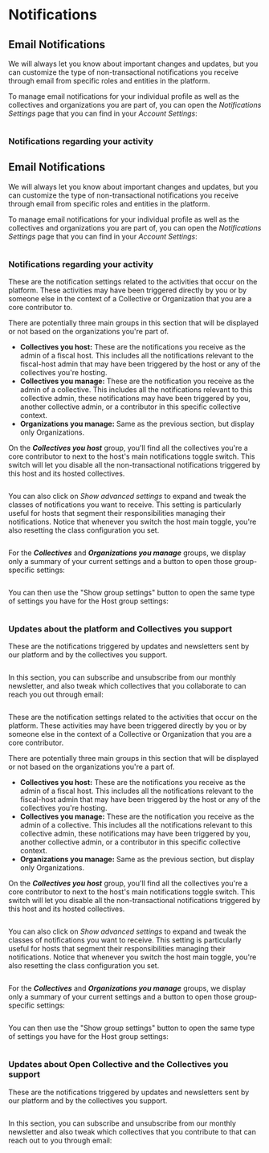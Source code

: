# Notifications

## Email Notifications

We will always let you know about important changes and updates, but you can customize the type of non-transactional notifications you receive through email from specific roles and entities in the platform.

To manage email notifications for your individual profile as well as the collectives and organizations you are part of, you can open the _Notifications Settings_ page that you can find in your _Account Settings_:

<figure><img src="../.gitbook/assets/image (40).png" alt=""><figcaption></figcaption></figure>

### Notifications regarding your activity



## Email Notifications

We will always let you know about important changes and updates, but you can customize the type of non-transactional notifications you receive through email from specific roles and entities in the platform.

To manage email notifications for your individual profile as well as the collectives and organizations you are part of, you can open the _Notifications Settings_ page that you can find in your _Account Settings_:

<figure><img src="../.gitbook/assets/image (40).png" alt=""><figcaption></figcaption></figure>

### Notifications regarding your activity

These are the notification settings related to the activities that occur on the platform. These activities may have been triggered directly by you or by someone else in the context of a Collective or Organization that you are a core contributor to.

There are potentially three main groups in this section that will be displayed or not based on the organizations you're part of.

* **Collectives you host:** These are the notifications you receive as the admin of a fiscal host. This includes all the notifications relevant to the fiscal-host admin that may have been triggered by the host or any of the collectives you're hosting.&#x20;
* **Collectives you manage:** These are the notification you receive as the admin of a collective. This includes all the notifications relevant to this collective admin, these notifications may have been triggered by you, another collective admin, or a contributor in this specific collective context.
* **Organizations you manage:** Same as the previous section, but display only Organizations.

On the _**Collectives you host**_ group, you'll find all the collectives you're a core contributor to next to the host's main notifications toggle switch. This switch will let you disable all the non-transactional notifications triggered by this host and its hosted collectives.

<figure><img src="../.gitbook/assets/image (14) (1).png" alt=""><figcaption></figcaption></figure>

You can also click on _Show advanced settings_ to expand and tweak the classes of notifications you want to receive. This setting is particularly useful for hosts that segment their responsibilities managing their notifications. Notice that whenever you switch the host main toggle, you're also resetting the class configuration you set.

<figure><img src="../.gitbook/assets/image (44) (1).png" alt=""><figcaption></figcaption></figure>

For the _**Collectives**_ and _**Organizations you manage**_ groups, we display only a summary of your current settings and a button to open those group-specific settings:

<figure><img src="../.gitbook/assets/image (6) (2).png" alt=""><figcaption></figcaption></figure>

You can then use the "Show group settings" button to open the same type of settings you have for the Host group settings:

<figure><img src="../.gitbook/assets/image (12) (1).png" alt=""><figcaption></figcaption></figure>

### Updates about the platform and Collectives you support

These are the notifications triggered by updates and newsletters sent by our platform and by the collectives you support.

<figure><img src="../.gitbook/assets/image (15).png" alt=""><figcaption></figcaption></figure>

In this section, you can subscribe and unsubscribe from our monthly newsletter, and also tweak which collectives that you collaborate to can reach you out through email:

<figure><img src="../.gitbook/assets/image (54) (1).png" alt=""><figcaption></figcaption></figure>

These are the notification settings related to the activities that occur on the platform. These activities may have been triggered directly by you or by someone else in the context of a Collective or Organization that you are a core contributor.

There are potentially three main groups in this section that will be displayed or not based on the organizations you're a part of.

* **Collectives you host:** These are the notifications you receive as the admin of a fiscal host. This includes all the notifications relevant to the fiscal-host admin that may have been triggered by the host or any of the collectives you're hosting.&#x20;
* **Collectives you manage:** These are the notification you receive as the admin of a collective. This includes all the notifications relevant to this collective admin, these notifications may have been triggered by you, another collective admin, or a contributor in this specific collective context.
* **Organizations you manage:** Same as the previous section, but display only Organizations.

On the _**Collectives you host**_ group, you'll find all the collectives you're a core contributor to next to the host's main notifications toggle switch. This switch will let you disable all the non-transactional notifications triggered by this host and its hosted collectives.

<figure><img src="../.gitbook/assets/image (14) (1).png" alt=""><figcaption></figcaption></figure>

You can also click on _Show advanced settings_ to expand and tweak the classes of notifications you want to receive. This setting is particularly useful for hosts that segment their responsibilities managing their notifications. Notice that whenever you switch the host main toggle, you're also resetting the class configuration you set.

<figure><img src="../.gitbook/assets/image (44) (1).png" alt=""><figcaption></figcaption></figure>

For the _**Collectives**_ and _**Organizations you manage**_ groups, we display only a summary of your current settings and a button to open those group-specific settings:

<figure><img src="../.gitbook/assets/image (6) (2).png" alt=""><figcaption></figcaption></figure>

You can then use the "Show group settings" button to open the same type of settings you have for the Host group settings:

<figure><img src="../.gitbook/assets/image (12) (1).png" alt=""><figcaption></figcaption></figure>

### Updates about Open Collective and the Collectives you support

These are the notifications triggered by updates and newsletters sent by our platform and by the collectives you support.

<figure><img src="../.gitbook/assets/image (15).png" alt=""><figcaption></figcaption></figure>

In this section, you can subscribe and unsubscribe from our monthly newsletter and also tweak which collectives that you contribute to that can reach out to you through email:

<figure><img src="../.gitbook/assets/image (54) (1).png" alt=""><figcaption></figcaption></figure>
